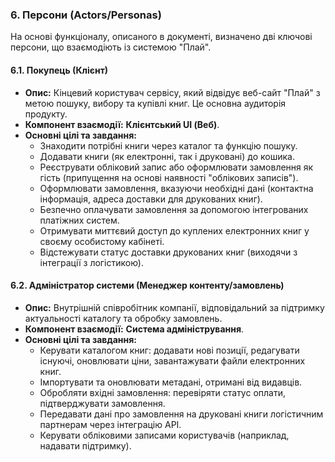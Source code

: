 ### 6. Персони (Actors/Personas)

На основі функціоналу, описаного в документі, визначено дві ключові персони, що взаємодіють із системою "Плай".

#### 6.1. Покупець (Клієнт)

* **Опис:** Кінцевий користувач сервісу, який відвідує веб-сайт "Плай" з метою пошуку, вибору та купівлі книг. Це основна аудиторія продукту.
* **Компонент взаємодії:** **Клієнтський UI (Веб)**.
* **Основні цілі та завдання:**
    * Знаходити потрібні книги через каталог та функцію пошуку.
    * Додавати книги (як електронні, так і друковані) до кошика.
    * Реєструвати обліковий запис або оформлювати замовлення як гість (припущення на основі наявності "облікових записів").
    * Оформлювати замовлення, вказуючи необхідні дані (контактна інформація, адреса доставки для друкованих книг).
    * Безпечно оплачувати замовлення за допомогою інтегрованих платіжних систем.
    * Отримувати миттєвий доступ до куплених електронних книг у своєму особистому кабінеті.
    * Відстежувати статус доставки друкованих книг (виходячи з інтеграції з логістикою).


#### 6.2. Адміністратор системи (Менеджер контенту/замовлень)

* **Опис:** Внутрішній співробітник компанії, відповідальний за підтримку актуальності каталогу та обробку замовлень.
* **Компонент взаємодії:** **Система адміністрування**.
* **Основні цілі та завдання:**
    * Керувати каталогом книг: додавати нові позиції, редагувати існуючі, оновлювати ціни, завантажувати файли електронних книг.
    * Імпортувати та оновлювати метадані, отримані від видавців.
    * Обробляти вхідні замовлення: перевіряти статус оплати, підтверджувати замовлення.
    * Передавати дані про замовлення на друковані книги логістичним партнерам через інтеграцію API.
    * Керувати обліковими записами користувачів (наприклад, надавати підтримку).

